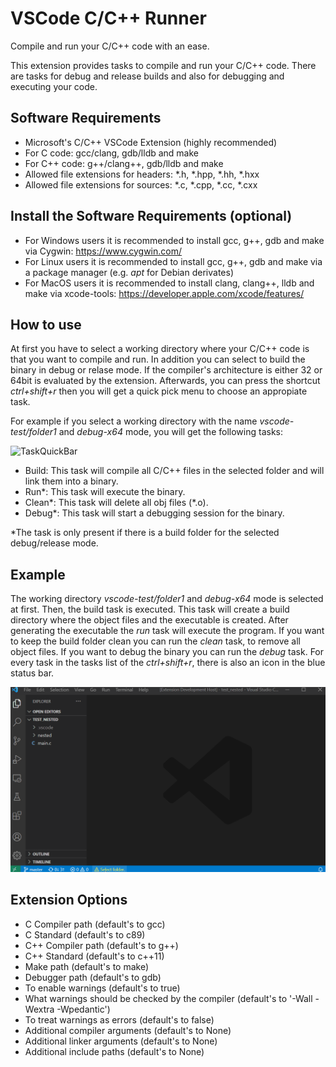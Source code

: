 # VSCode C/C++ Runner

Compile and run your C/C++ code with an ease.

This extension provides tasks to compile and run your C/C++ code.
There are tasks for debug and release builds and also for debugging and executing your code.

## Software Requirements

- Microsoft's C/C++ VSCode Extension (highly recommended)
- For C code: gcc/clang, gdb/lldb and make
- For C++ code: g++/clang++, gdb/lldb and make
- Allowed file extensions for headers: \*.h, \*.hpp, \*.hh, \*.hxx
- Allowed file extensions for sources: \*.c, \*.cpp, \*.cc, \*.cxx

## Install the Software Requirements (optional)

- For Windows users it is recommended to install gcc, g++, gdb and make via Cygwin: <https://www.cygwin.com/>
- For Linux users it is recommended to install gcc, g++, gdb and make via a package manager (e.g. *apt* for Debian derivates)
- For MacOS users it is recommended to install clang, clang++, lldb and make via xcode-tools: <https://developer.apple.com/xcode/features/>

## How to use

At first you have to select a working directory where your C/C++ code is that you want to compile and run.
In addition you can select to build the binary in debug or relase mode.
If the compiler's architecture is either 32 or 64bit is evaluated by the extension.
Afterwards, you can press the shortcut *ctrl+shift+r* then you will get a quick pick menu to choose an appropiate task.

For example if you select a working directory with the name *vscode-test/folder1* and *debug-x64* mode, you will get the following tasks:

![TaskQuickBar](https://github.com/franneck94/Vscode-C-Cpp-Runner/blob/master/media/TaskQuickPick.png?raw=true)

- Build: This task will compile all C/C++ files in the selected folder and will link them into a binary.
- Run*: This task will execute the binary.
- Clean*: This task will delete all obj files (*.o).
- Debug*: This task will start a debugging session for the binary.

*The task is only present if there is a build folder for the selected debug/release mode.

## Example

The working directory *vscode-test/folder1* and *debug-x64* mode is selected at first.
Then, the build task is executed. This task will create a build directory where the object files and the executable is created.
After generating the executable the *run* task will execute the program.
If you want to keep the build folder clean you can run the *clean* task, to remove all object files.
If you want to debug the binary you can run the *debug* task.
For every task in the tasks list of the *ctrl+shift+r*, there is also an icon in the blue status bar.

![ExampleGif](https://github.com/franneck94/Vscode-C-Cpp-Runner/blob/master/media/ExecuteTasks.gif?raw=true)

## Extension Options

- C Compiler path (default's to gcc)
- C Standard (default's to c89)
- C++ Compiler path (default's to g++)
- C++ Standard (default's to c++11)
- Make path (default's to make)
- Debugger path (default's to gdb)
- To enable warnings (default's to true)
- What warnings should be checked by the compiler (default's to '-Wall -Wextra -Wpedantic')
- To treat warnings as errors (default's to false)
- Additional compiler arguments (default's to None)
- Additional linker arguments (default's to None)
- Additional include paths (default's to None)
